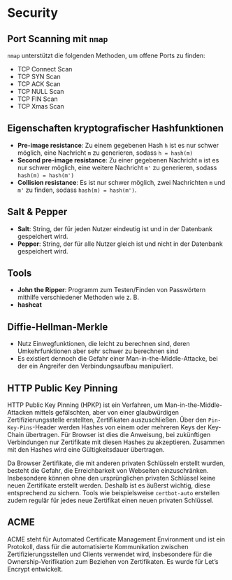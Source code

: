 # Security

## Port Scanning mit `nmap`

`nmap` unterstützt die folgenden Methoden, um offene Ports zu finden:

* TCP Connect Scan
* TCP SYN Scan
* TCP ACK Scan
* TCP NULL Scan
* TCP FIN Scan
* TCP Xmas Scan

## Eigenschaften kryptografischer Hashfunktionen

* **Pre-image resistance**: Zu einem gegebenen Hash `h` ist es nur schwer möglich, eine Nachricht `m` zu generieren, sodass `h = hash(m)`
* **Second pre-image resistance**: Zu einer gegebenen Nachricht `m` ist es nur schwer möglich, eine weitere Nachricht `m'` zu generieren, sodass `hash(m) = hash(m')`
* **Collision resistance**: Es ist nur schwer möglich, zwei Nachrichten `m` und `m'` zu finden, sodass `hash(m) = hash(m')`.

## Salt & Pepper

* **Salt**: String, der für jeden Nutzer eindeutig ist und in der Datenbank gespeichert wird.
* **Pepper**: String, der für alle Nutzer gleich ist und nicht in der Datenbank gespeichert wird.

## Tools

* **John the Ripper**: Programm zum Testen/Finden von Passwörtern mithilfe verschiedener Methoden wie z. B. 
* **hashcat**

## Diffie-Hellman-Merkle

* Nutz Einwegfunktionen, die leicht zu berechnen sind, deren Umkehrfunktionen aber sehr schwer zu berechnen sind
* Es existiert dennoch die Gefahr einer Man-in-the-Middle-Attacke, bei der ein Angreifer den Verbindungsaufbau manipuliert. 

## HTTP Public Key Pinning

HTTP Public Key Pinning (HPKP) ist ein Verfahren, um Man-in-the-Middle-Attacken mittels gefälschten, aber von einer glaubwürdigen Zertifizierungsstelle erstellten, Zertifikaten auszuschließen. Über den `Pin-Key-Pins`-Header werden Hashes von einem oder mehreren Keys der Key-Chain übertragen. Für Browser ist dies die Anweisung, bei zukünftigen Verbindungen nur Zertifikate mit diesen Hashes zu akzeptieren. Zusammen mit den Hashes wird eine Gültigkeitsdauer übertragen.

Da Browser Zertifikate, die mit anderen privaten Schlüsseln erstellt wurden, besteht die Gefahr, die Erreichbarkeit von Webseiten einzuschränken. Insbesondere können ohne den ursprünglichen privaten Schlüssel keine neuen Zertifikate erstellt werden. Deshalb ist es äußerst wichtig, diese entsprechend zu sichern. Tools wie beispielsweise `certbot-auto` erstellen zudem regulär für jedes neue Zertifikat einen neuen privaten Schlüssel.

## ACME

ACME steht für Automated Certificate Management Environment und ist ein Protokoll, dass für die automatisierte Kommunikation zwischen Zertifizierungsstellen und Clients verwendet wird, insbesondere für die Ownership-Verifikation zum Beziehen von Zertifikaten. Es wurde für Let’s Encrypt entwickelt.
